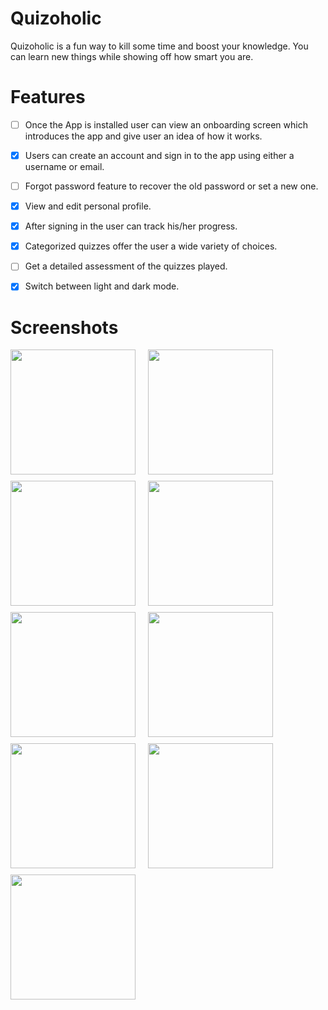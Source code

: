 # Quizoholic

Quizoholic is a fun way to kill some time and boost your knowledge. You can learn new things while showing off how smart you are.

# Features 

- [ ] Once the App is installed user can view an onboarding screen which introduces the app and give user an idea of how it works.

- [x] Users can create an account and sign in to the app using either a username or email.

- [ ] Forgot password feature to recover the old password or set a new one.

- [x] View and edit personal profile.

- [x] After signing in the user can track his/her progress.

- [x] Categorized quizzes offer the user a wide variety of choices.

- [ ] Get a detailed assessment of the quizzes played.

- [x] Switch between light and dark mode.

# Screenshots

<p>
  <img src="https://user-images.githubusercontent.com/57754075/123987137-9295e500-d9e4-11eb-9f08-8c9c764b4890.jpg" style="float: left;margin-right: 20px; margin-bottom: 10px;" width="200">
  <img src="https://user-images.githubusercontent.com/57754075/123988143-629b1180-d9e5-11eb-8b0e-262f2f34b507.jpg" style="float: left;margin-right: 20px; margin-bottom: 10px;" width="200">
  <img src="https://user-images.githubusercontent.com/57754075/123988209-721a5a80-d9e5-11eb-90d6-9192e42278d0.jpg" style="float: left;margin-right: 20px; margin-bottom: 10px;" width="200">
  <img src="https://user-images.githubusercontent.com/57754075/123987538-e9032380-d9e4-11eb-96d5-3d70e46d3be2.jpg" style="float: left;margin-right: 20px; margin-bottom: 10px;" width="200">
</p>

<p>
  <img src="https://user-images.githubusercontent.com/57754075/123987452-d2f56300-d9e4-11eb-9708-be002b463dde.jpg" style="float: left;margin-right: 20px; margin-bottom: 10px;" width="200">
  <img src="https://user-images.githubusercontent.com/57754075/123988026-48f9ca00-d9e5-11eb-83dd-c25c00df73c3.jpg" style="float: left;margin-right: 20px; margin-bottom: 10px;" width="200">
  <img src="https://user-images.githubusercontent.com/57754075/123987249-a7727880-d9e4-11eb-9056-3070d2a0a696.jpg" style="float: left;margin-right: 20px; margin-bottom: 10px;" width="200">
  <img src="https://user-images.githubusercontent.com/57754075/123991185-21583100-d9e8-11eb-8920-175940dd5a7c.jpg" style="float: left;margin-right: 20px; margin-bottom: 10px;" width="200">
</p>

<p>
  <img src="https://user-images.githubusercontent.com/57754075/123987678-046e2e80-d9e5-11eb-979d-1beeb39d9cec.jpg" style="float: left;margin-right: 20px; margin-bottom: 10px;" width="200">
</p>

